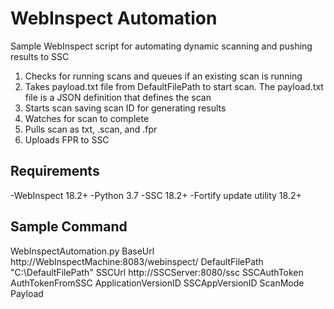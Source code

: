 # WebInspect Automation
Sample WebInspect script for automating dynamic scanning and pushing results to SSC
1. Checks for running scans and queues if an existing scan is running
2. Takes payload.txt file from DefaultFilePath to start scan.  The payload.txt file is a JSON definition that defines the scan
3. Starts scan saving scan ID for generating results
4. Watches for scan to complete
5. Pulls scan as txt, .scan, and .fpr
6. Uploads FPR to SSC

## Requirements
-WebInspect 18.2+
-Python 3.7
-SSC 18.2+
-Fortify update utility 18.2+

## Sample Command
WebInspectAutomation.py BaseUrl http://WebInspectMachine:8083/webinspect/ DefaultFilePath "C:\DefaultFilePath" SSCUrl http://SSCServer:8080/ssc SSCAuthToken AuthTokenFromSSC ApplicationVersionID SSCAppVersionID ScanMode Payload
